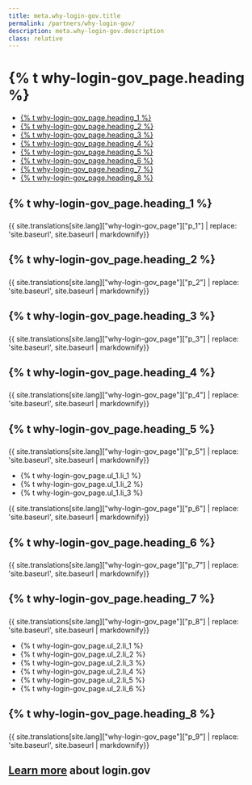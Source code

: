 ```yaml
---
title: meta.why-login-gov.title
permalink: /partners/why-login-gov/
description: meta.why-login-gov.description
class: relative
---
```


<div class="bg-navy">
  <div class="container cntnr-wide px2 py3 sm-py4">
    <h1 class="m0 white">
      {% t why-login-gov_page.heading %}
    </h1>
  </div>
</div>
<div class="bg-white">
  <div class="container cntnr-wide px2 pt4 pb5">
    <div class="clearfix">
          <nav id="pb-nav--side-cntnr" class="sm-col-right sm-col-4 sm-show">
        <ul id="pb-nav--side" class="list-reset nav">
          <li class="border-bottom nav-sidenav-item">
            <a class="p2 block h6" href="#overview">
              {% t why-login-gov_page.heading_1 %}
            </a>
          </li>
          <li class="border-bottom nav-sidenav-item">
            <a class="p2 block h6" href="#why">
              {% t why-login-gov_page.heading_2 %}
            </a>
          </li>
          <li class="border-bottom nav-sidenav-item">
            <a class="p2 block h6" href="#offerings ">
              {% t why-login-gov_page.heading_3 %}
            </a>
          </li>
          <li class="border-bottom nav-sidenav-item">
            <a class="p2 block h6" href="#opportunity">
              {% t why-login-gov_page.heading_4 %}
            </a>
          </li>
          <li class="border-bottom nav-sidenav-item">
            <a class="p2 block h6" href="#authentication">
              {% t why-login-gov_page.heading_5 %}
            </a>
          </li>
          <li class="border-bottom nav-sidenav-item">
            <a class="p2 block h6" href="#proofing">
              {% t why-login-gov_page.heading_6 %}
            </a>
          </li>
          <li class="border-bottom nav-sidenav-item">
            <a class="p2 block h6" href="#benefits ">
              {% t why-login-gov_page.heading_7 %}
            </a>
          </li>
                    <li class="border-bottom nav-sidenav-item">
            <a class="p2 block h6" href="#mobile ">
              {% t why-login-gov_page.heading_8 %}
            </a>
          </li>
        </ul>
      </nav>
      <div class="sm-col sm-col-8 sm-pr5">
        <div class="mb4 pt2" id="users">
          <h2 id="overview" class="mt0 mb1">
            {% t why-login-gov_page.heading_1 %}
          </h2>
          <img alt="" class="mb2" src="{{ '/assets/img/hr-red-3.svg' | prepend: site.baseurl }}" height="6">
          <div class="mb3 pb2 border-bottom border-light-blue h3">
            {{ site.translations[site.lang]["why-login-gov_page"]["p_1"] | replace: 'site.baseurl', site.baseurl | markdownify}}
          </div>
        </div>
        <div class="mb4 pt2" id="transparent">
          <h2 id="why" class="mt0 mb1">
            {% t why-login-gov_page.heading_2 %}
          </h2>
          <img alt="" class="mb2" src="{{ '/assets/img/hr-red-4.svg' | prepend: site.baseurl }}" height="6">
          <div class="mb3 pb2 border-bottom border-light-blue h3">
            {{ site.translations[site.lang]["why-login-gov_page"]["p_2"] | replace: 'site.baseurl', site.baseurl | markdownify}}
          </div>
        </div>
        <div class="mb4 pt2" id="flexible">
          <h2 id="offerings" class="mt0 mb1">
            {% t why-login-gov_page.heading_3 %}
          </h2>
          <img alt="" class="mb2" src="{{ '/assets/img/hr-red-5.svg' | prepend: site.baseurl }}" height="6">
          <div class="mb3 pb2 border-bottom border-light-blue h3">
            {{ site.translations[site.lang]["why-login-gov_page"]["p_3"] | replace: 'site.baseurl', site.baseurl | markdownify}}
          </div>
        </div>
        <div class="mb4 pt2" id="privacy">
          <h2 id="opportunity" class="mt0 mb1">
            {% t why-login-gov_page.heading_4 %}
          </h2><img alt="" class="mb2" src="{{ '/assets/img/hr-red-6.svg' | prepend: site.baseurl }}" height="6">
          <div class="mb3 pb2 border-bottom border-light-blue h3">
            {{ site.translations[site.lang]["why-login-gov_page"]["p_4"] | replace: 'site.baseurl', site.baseurl | markdownify}}
          </div>
        </div>
        <div class="mb2 pt2" id="security">
          <h2 id="authentication" class="mt0 mb1">
            {% t why-login-gov_page.heading_5 %}
          </h2>
          <img alt="" class="mb2" src="{{ '/assets/img/hr-red-7.svg' | prepend: site.baseurl }}" height="6">
          <div class="mb3 pb2 h3">
            {{ site.translations[site.lang]["why-login-gov_page"]["p_5"] | replace: 'site.baseurl', site.baseurl | markdownify}}
          </div>
          <ul class="list-reset mb3 serif bold list-checked">
            <li class="mb2 pl3">
              {% t why-login-gov_page.ul_1.li_1 %}
            </li>
            <li class="mb2 pl3">
              {% t why-login-gov_page.ul_1.li_2 %}
            </li>
            <li class="mb2 pl3">
              {% t why-login-gov_page.ul_1.li_3 %}
            </li>
          </ul>
            <div class="mb3 pb2 border-bottom border-light-blue h3">
            {{ site.translations[site.lang]["why-login-gov_page"]["p_6"] | replace: 'site.baseurl', site.baseurl | markdownify}}
          </div>
        </div>
        <div class="mb2 pt2" id="security">
          <h2 id="proofing" class="mt0 mb1">
            {% t why-login-gov_page.heading_6 %}
          </h2>
          <img alt="" class="mb2" src="{{ '/assets/img/hr-red-7.svg' | prepend: site.baseurl }}" height="6">
          <div class="mb3 pb2 border-bottom border-light-blue h3">
            {{ site.translations[site.lang]["why-login-gov_page"]["p_7"] | replace: 'site.baseurl', site.baseurl | markdownify}}
          </div>
        </div>
        <div class="mb2 pt2" id="security">
          <h2 id="benefits" class="mt0 mb1">
            {% t why-login-gov_page.heading_7 %}
          </h2>
          <img alt="" class="mb2" src="{{ '/assets/img/hr-red-7.svg' | prepend: site.baseurl }}" height="6">
          <div class="mb3 pb2  h3">
            {{ site.translations[site.lang]["why-login-gov_page"]["p_8"] | replace: 'site.baseurl', site.baseurl | markdownify}}
          </div>
           <ul class="list-reset mb3 serif bold list-checked">
            <li class="mb2 pl3">
              {% t why-login-gov_page.ul_2.li_1 %}
            </li>
            <li class="mb2 pl3">
              {% t why-login-gov_page.ul_2.li_2 %}
            </li>
            <li class="mb2 pl3">
              {% t why-login-gov_page.ul_2.li_3 %}
            </li>
            <li class="mb2 pl3">
              {% t why-login-gov_page.ul_2.li_4 %}
            </li>
            <li class="mb2 pl3">
              {% t why-login-gov_page.ul_2.li_5 %}
            </li>
            <li class="mb2 pl3">
              {% t why-login-gov_page.ul_2.li_6 %}
            </li>
          </ul>
        </div>
        <div class="mb3 pb2 border-bottom border-light-blue h3">
        </div>
        <div class="mb2 pt2" id="security">
          <h2 id="mobile" class="mt0 mb1">
            {% t why-login-gov_page.heading_8 %}
          </h2>
          <img alt="" class="mb2" src="{{ '/assets/img/hr-red-7.svg' | prepend: site.baseurl }}" height="6">
          <div class="mb3 pb2 h3">
            {{ site.translations[site.lang]["why-login-gov_page"]["p_9"] | replace: 'site.baseurl', site.baseurl | markdownify}}
          </div>
        </div>
        <div class="mb3 pb2 border-bottom border-light-blue h3">
        </div>
        <h2 id="mobile" class="mt0 mb1">
          <a href="{{ site.baseurl }}/partners/learn">Learn more</a> about login.gov
        </h2>
      </div>
    </div>
  </div>
</div>

